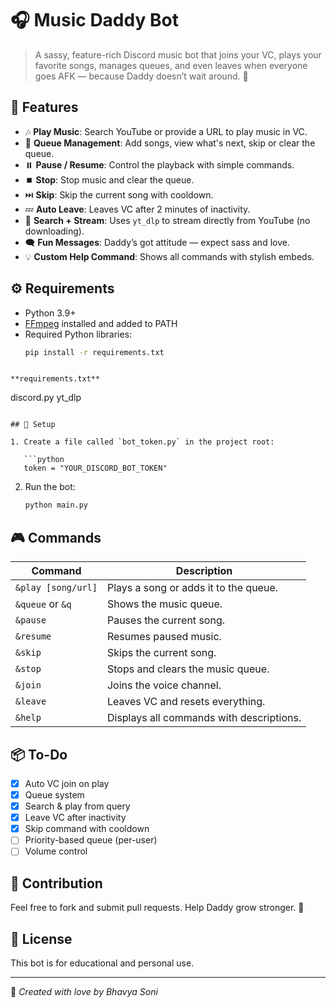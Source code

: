 # 🎧 Music Daddy Bot

> A sassy, feature-rich Discord music bot that joins your VC, plays your favorite songs, manages queues, and even leaves when everyone goes AFK — because Daddy doesn’t wait around. 😤

## 🚀 Features

- 🎶 **Play Music**: Search YouTube or provide a URL to play music in VC.
- 🧾 **Queue Management**: Add songs, view what's next, skip or clear the queue.
- ⏸️ **Pause / Resume**: Control the playback with simple commands.
- ⏹️ **Stop**: Stop music and clear the queue.
- ⏭️ **Skip**: Skip the current song with cooldown.
- 💤 **Auto Leave**: Leaves VC after 2 minutes of inactivity.
- 🤖 **Search + Stream**: Uses `yt_dlp` to stream directly from YouTube (no downloading).
- 🗨️ **Fun Messages**: Daddy’s got attitude — expect sass and love.
- 💡 **Custom Help Command**: Shows all commands with stylish embeds.

## ⚙️ Requirements

- Python 3.9+
- [FFmpeg](https://ffmpeg.org/download.html) installed and added to PATH
- Required Python libraries:
  ```bash
  pip install -r requirements.txt
```

**requirements.txt**

```
discord.py
yt_dlp
```

## 🔑 Setup

1. Create a file called `bot_token.py` in the project root:

   ```python
   token = "YOUR_DISCORD_BOT_TOKEN"
   ```

2. Run the bot:

   ```bash
   python main.py
   ```

## 🎮 Commands

| Command            | Description                              |
| ------------------ | ---------------------------------------- |
| `&play [song/url]` | Plays a song or adds it to the queue.    |
| `&queue` or `&q`   | Shows the music queue.                   |
| `&pause`           | Pauses the current song.                 |
| `&resume`          | Resumes paused music.                    |
| `&skip`            | Skips the current song.                  |
| `&stop`            | Stops and clears the music queue.        |
| `&join`            | Joins the voice channel.                 |
| `&leave`           | Leaves VC and resets everything.         |
| `&help`            | Displays all commands with descriptions. |

## 📦 To-Do

* [x] Auto VC join on play
* [x] Queue system
* [x] Search & play from query
* [x] Leave VC after inactivity
* [x] Skip command with cooldown
* [ ] Priority-based queue (per-user)
* [ ] Volume control

## 🤝 Contribution

Feel free to fork and submit pull requests. Help Daddy grow stronger. 💪

## 📜 License

This bot is for educational and personal use.

---

👑 *Created with love by Bhavya Soni*

